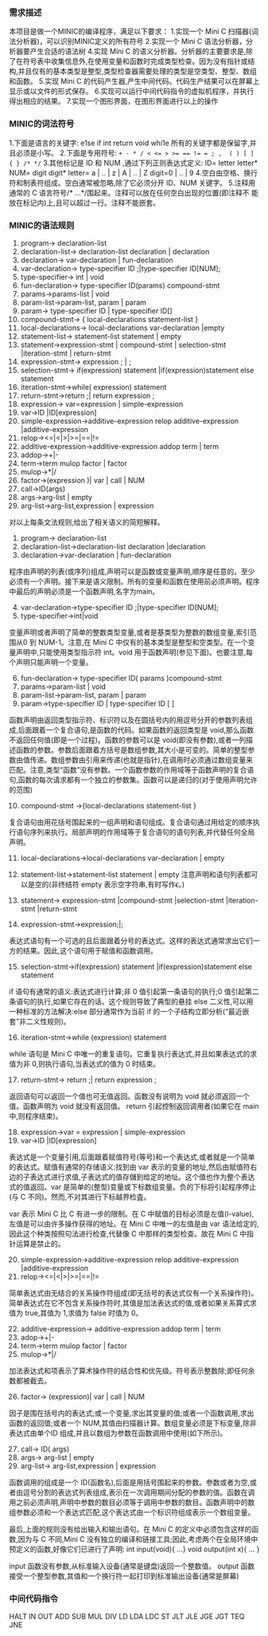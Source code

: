 ### 需求描述
本项目是做一个MINIC的编译程序，满足以下要求：
1.实现一个 Mini C 扫描器(词法分析器)，可以识别MINIC定义的所有符号
2.实现一个 Mini C 语法分析器，分析器要产生合适的语法树
4.实现 Mini C 的语义分析器。分析器的主要要求是,除了在符号表中收集信息外,在使用变量和函数时完成类型检查。因为没有指针或结构,并且仅有的基本类型是整型,类型检查器需要处理的类型是空类型、整型、数组和函数。
5.实现 Mini C 的代码产生器,产生中间代码。代码生产结果可以在屏幕上显示或以文件的形式保存。
6.实现可以运行中间代码指令的虚拟机程序，并执行得出相应的结果。
7.实现一个图形界面，在图形界面进行以上的操作

### MINIC的词法符号
1.下面是语言的关键字:
e1se if int return void whi1e
所有的关键字都是保留字,并且必须是小写。
2.下面是专用符号:
`+ - * / < <= > >= == != = ; ,  ( ) [ ] { } /* */`
3.其他标记是 ID 和 NUM ,通过下列正则表达式定义:
ID= letter letter*
NUM= digit digit*
letter= a | .. | z | A | .. | Z
digit=0 | .. | 9
4.空白由空格、换行符和制表符组成。空白通常被忽略,除了它必须分开 ID、NUM 关键字。
5.注释用通常的 C 语言符号/* ...*/围起来。注释可以放在任何空白出现的位置(即注释不
能放在标记内)上,且可以超过一行。注释不能嵌套。

### MINIC的语法规则
1. program→ declaration-list
2. declaration-list→ declaration-list declaration | declaration
3. declaration→ var-declaration | fun-declaration
4. var-declaration→ type-specifier ID ;|type-specifier ID[NUM];
5. type-specifier→ int | void
6. fun-declaration→ type-specifier ID(params) compound-stmt
7. params→params-list | void
8. param-list→param-list, param | param
9.  param→ type-specifier ID | type-specifier ID[]
10. compound-stmt→ { local-declarations statement-list }
11. local-declarations→ local-declarations var-declaration |empty
12. statement-list→ statement-list statement | empty
13. statement→expression-stmt | compound-stmt | selection-stmt
|iteration-stmt | return-stmt
14. expression-stmt→ expression ; | ;
15. selection-stmt→ if(expression) statement
|if(expression)statement else statement
16. iteration-stmt→while( expression) statement
17. return-stmt→return ;| return expression ;
18. expression→ var=expression | simple-expression
19. var→ID |ID[expression]
20. simple-expression→additive-expression relop additive-expression
|additive-expression
21. relop→<=|<|>|>=|==|!=
22. additive-expression→additive-expression addop term | term
23. addop→+|-
24. term→term mulop factor | factor
25. mulop→*|/
26. factor→(expression )| var | call | NUM
27. call→ID(args)
28. args→arg-list | empty
29. arg-list→arg-list,expression | expression

对以上每条文法规则,给出了相关语义的简短解释。

1. program→ declaration-list
2. declaration-list→declaration-list declaration |declaration
3. declaration→var-declaration | fun-declaration

程序由声明的列表(或序列)组成,声明可以是函数或变量声明,顺序是任意的。至少必须有一个声明。接下来是语义限制。所有的变量和函数在使用前必须声明。程序中最后的声明必须是一个函数声明,名字为main。

4. var-declaration→type-specifier ID ;|type-specifier ID[NUM];
5. type-specifier→int|void

变量声明或者声明了简单的整数类型变量,或者是基类型为整数的数组变量,索引范围从0 到 NUM-1。注意,在 Mini C 中仅有的基本类型是整型和空类型。在一个变量声明中,只能使用类型指示符 int。void 用于函数声明(参见下面)。也要注意,每个声明只能声明一个变量。

6. fun-declaration→ type-specifier ID( params )compound-stmt
7. params→param-list | void
8. param-list→param-list, param | param
9. param→type-specifier ID | type-specifier ID [ ]

函数声明由返回类型指示符、标识符以及在圆括号内的用逗号分开的参数列表组成,后面跟着一个复合语句,是函数的代码。如果函数的返回类型是 void,那么函数不返回任何值(即是一个过程)。函数的参数可以是 void(即没有参数),或者一列描述函数的参数。参数后面跟着方括号是数组参数,其大小是可变的。简单的整型参数由值传递。数组参数由引用来传递(也就是指针),在调用时必须通过数组变量来匹配。注意,类型“函数”没有参数。一个函数参数的作用域等于函数声明的复合语句,函数的每次请求都有一个独立的参数集。函数可以是递归的(对于使用声明允许的范围)

10. compound-stmt →{local-declarations statement-list }

复合语句由用花括号围起来的一组声明和语句组成。复合语句通过用给定的顺序执行语句序列来执行。局部声明的作用域等于复合语句的语句列表,并代替任何全局声明。

11. local-declarations→local-declarations var-declaration | empty
12. statement-list→statement-list statement | empty
注意声明和语句列表都可以是空的(非终结符 empty 表示空字符串,有时写作$\epsilon$。)

13. statement→ expression-stmt
|compound-stmt
|selection-stmt
|iteration-stmt
|return-stmt
14. expression-stmt→expression;|;

表达式语句有一个可选的且后面跟着分号的表达式。这样的表达式通常求出它们一方的结果。因此,这个语句用于赋值和函数调用。

15. selection-stmt→if(expression) statement
|if(expression)statement else statement

if 语句有通常的语义:表达式进行计算;非 0 值引起第一条语句的执行;0 值引起第二条语句的执行,如果它存在的话。这个规则导致了典型的悬挂 else 二义性,可以用一种标准的方法解决:else 部分通常作为当前 if 的一个子结构立即分析(“最近嵌套”非二义性规则)。

16. iteration-stmt→while (expression) statement

while 语句是 Mini C 中唯一的重复语句。它重复执行表达式,并且如果表达式的求值为非 0,则执行语句,当表达式的值为 0 时结束。

17. return-stmt→ return ;| return expression ;

返回语句可以返回一个值也可无值返回。函数没有说明为 void 就必须返回一个值。函数声明为 void 就没有返回值。 return 引起控制返回调用者(如果它在 main 中,则程序结束)。

18. expression→var = expression | simple-expression
19. var→ID |ID[expression]

表达式是一个变量引用,后面跟着赋值符号(等号)和一个表达式,或者就是一个简单的表达式。赋值有通常的存储语义:找到由 var 表示的变量的地址,然后由赋值符右边的子表达式进行求值,子表达式的值存儲到给定的地址。这个值也作为整个表达式的值返回。var 是简单的(整型)变量或下标数组变量。负的下标将引起程序停止(与 C 不同)。然而,不对其进行下标越界检査。

var 表示 Mini C 比 C 有进一步的限制。在 C 中赋值的目标必须是左值(l-value),左值是可以由许多操作获得的地址。在 Mini C 中唯一的左值是由 var 语法给定的,因此这个种类按照句法进行检查,代替像 C 中那样的类型检查。故在 Mini C 中指针运算是禁止的。

20. simple-expression→additive-expression relop additive-expression
|additive-expression
21. relop→<=|<|>|>=|==|!=

简单表达式由无结合的关系操作符组成(即无括号的表达式仅有一个关系操作符)。简单表达式在它不包含关系操作符时,其值是加法表达式的值,或者如果关系算式求值为 true,其值为 1,求值为 false 时值为 0。

22. additive-expression→ additive-expression addop term | term
23. adop→+|-
24. term→term mulop factor | factor
25. mulop→*|/

加法表达式和项表示了算术操作符的结合性和优先级。符号表示整数除;即任何余数都被截去。

26. factor→ (expression)| var | call | NUM

因子是围在括号内的表达式;或一个变量,求出其变量的值;或者一个函数调用,求出函数的返回值;或者一个 NUM,其值由扫描器计算。数组变量必须是下标变量,除非表达式由单个ID 组成,并且以数组为参数在函数调用中使用(如下所示)。

27. call→ ID( args)
28. args→ arg-list | empty
29. arg-list→ arg-list,expression | expression

函数调用的组成是一个 ID(函数名),后面是用括号围起来的参数。参数或者为空,或者由逗号分割的表达式列表组成,表示在一次调用期间分配的参数的值。函数在调用之前必须声明,声明中参数的数目必须等于调用中参数的数目。函数声明中的数组参数必须和一个表达式匹配,这个表达式由一个标识符组成表示一个数组变量。

最后,上面的规则没有给出输入和输出语句。在 Mini C 的定义中必须包含这样的函数,因为与 C 不同,Mini C 没有独立的编译和链接工具;因此,考虑两个在全局环境中预定义的函数,好像它们已进行了声明:
int input(void){ ...}
void output(int x){ ... }

input 函数没有参数,从标准输入设备(通常是键盘)返回一个整数值。 output 函数接受一个整型参数,其值和一个换行符一起打印到标准输出设备(通常是屏幕)

### 中间代码指令
HALT
IN
OUT
ADD
SUB
MUL
DIV
LD
LDA
LDC
ST
JLT
JLE
JGE
JGT
TEQ
JNE
<!-- TODO:补充对指令的解释和样例 -->